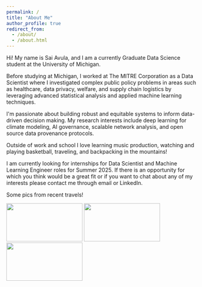 ```yaml
---
permalink: /
title: "About Me"
author_profile: true
redirect_from: 
  - /about/
  - /about.html
---
```


<p> Hi! My name is Sai Avula, and I am a currently Graduate Data Science student at the University of Michigan. <p>

<p> Before studying at Michigan, I worked at The MITRE Corporation as a Data Scientist where I investigated complex public policy problems in areas
such as healthcare, data privacy, welfare, and supply chain logistics by leveraging advanced statistical analysis and applied machine learning techniques. <p>

<p> I'm passionate about building robust and equitable systems to inform data-driven decision making. My research interests include deep learning 
for climate modeling, AI governance, scalable network analysis, and open source data provenance protocols. <p>

<p> Outside of work and school I love learning music production, watching and playing basketball, traveling, and backpacking in the mountains! <p>

<p> I am currently looking for internships for Data Scientist and Machine Learning Engineer roles for Summer 2025. If there is an opportunity for which you think 
would be a great fit or if you want to chat about any of my interests please contact me through email or LinkedIn. <p>

<p> Some pics from recent travels! <p>


<img src="assets/images/zion.png" width="200" height="100">

<img src="assets/images/llams.png" width="200" height="100">

<img src="assets/images/salk.png" width="200" height="100">












